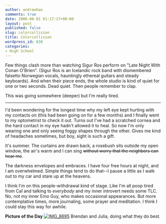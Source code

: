 ```yaml
---
author: andrewhao
comments: true
date: 2006-06-01 01:17:17+00:00
layout: post
published: false
slug: colorcollision
title: Colorcollision
wordpress_id: 638
categories:
- High School
---
```


Few things clash more than watching Sigur Ros perform on "Late Night With Conan O'Brien". (Sigur Ros is an Icelandic rock band with dismembered falsetto Norwegian vocals, hauntingly ethereal guitars and steady keyboards). And when their piece ends, the whole studio is kind of quiet for one or two seconds. Dead quiet. Then people remember to clap.

This was going somewhere (deeper) but I'm really tired.

----------------------------------------------
I'd been wondering for the longest time why my left eye kept hurting with my contacts on (this had been going on for a few months) and I finally went to my optometrist to check it out. Turns out I've had a scratched cornea and the hard contact in my eye hadn't allowed it to heal. So now I'm only wearing one and only seeing foggy shapes through the other. Gives me kind of headaches sometimes, but boy, sight is such a gift.

It's summer. The curtains are drawn back, a rosebush sits outside my open window, the air's warm and I can sing <strike>without worry that the neighbors can hear me</strike>.

The darkness envelopes and embraces. I have four free hours at night, and I am overwhelmed. Simple things tend to do that--I pause a little as I walk out to my car and stare up at the heavens.

I think I'm on this people-withdrawal kind of stage. Like I'm all poop tired from Cal and talking to _everybody_ and my inner introvert needs some TLC. No, not my inner Emo Guy, who makes occasional appearances. But more contemplative times, more journaling, some prayer and meditation. I think I could stay this way for awhile.

**Picture of the Day**
[![IMG_8695](http://static.flickr.com/50/149711009_18c488abdd.jpg)](http://www.flickr.com/photos/calivcf/149711009/)
Brendan and Julia, doing what they do best.
